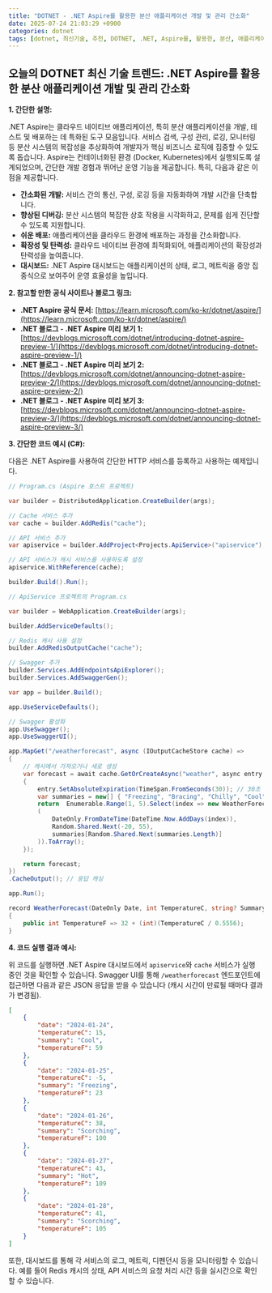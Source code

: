 ```yaml
---
title: "DOTNET - .NET Aspire를 활용한 분산 애플리케이션 개발 및 관리 간소화"
date: 2025-07-24 21:03:29 +0900
categories: dotnet
tags: [dotnet, 최신기술, 추천, DOTNET, .NET, Aspire를, 활용한, 분산, 애플리케이션, 개발, 관리, 간소화]
---
```


## 오늘의 DOTNET 최신 기술 트렌드: **.NET Aspire를 활용한 분산 애플리케이션 개발 및 관리 간소화**

**1. 간단한 설명:**

.NET Aspire는 클라우드 네이티브 애플리케이션, 특히 분산 애플리케이션을 개발, 테스트 및 배포하는 데 특화된 도구 모음입니다. 서비스 검색, 구성 관리, 로깅, 모니터링 등 분산 시스템의 복잡성을 추상화하여 개발자가 핵심 비즈니스 로직에 집중할 수 있도록 돕습니다. Aspire는 컨테이너화된 환경 (Docker, Kubernetes)에서 실행되도록 설계되었으며, 간단한 개발 경험과 뛰어난 운영 기능을 제공합니다. 특히, 다음과 같은 이점을 제공합니다.

*   **간소화된 개발:** 서비스 간의 통신, 구성, 로깅 등을 자동화하여 개발 시간을 단축합니다.
*   **향상된 디버깅:** 분산 시스템의 복잡한 상호 작용을 시각화하고, 문제를 쉽게 진단할 수 있도록 지원합니다.
*   **쉬운 배포:** 애플리케이션을 클라우드 환경에 배포하는 과정을 간소화합니다.
*   **확장성 및 탄력성:** 클라우드 네이티브 환경에 최적화되어, 애플리케이션의 확장성과 탄력성을 높여줍니다.
*   **대시보드:** .NET Aspire 대시보드는 애플리케이션의 상태, 로그, 메트릭을 중앙 집중식으로 보여주어 운영 효율성을 높입니다.

**2. 참고할 만한 공식 사이트나 블로그 링크:**

*   **.NET Aspire 공식 문서:** [https://learn.microsoft.com/ko-kr/dotnet/aspire/](https://learn.microsoft.com/ko-kr/dotnet/aspire/)
*   **.NET 블로그 - .NET Aspire 미리 보기 1:** [https://devblogs.microsoft.com/dotnet/introducing-dotnet-aspire-preview-1/](https://devblogs.microsoft.com/dotnet/introducing-dotnet-aspire-preview-1/)
*   **.NET 블로그 - .NET Aspire 미리 보기 2:** [https://devblogs.microsoft.com/dotnet/announcing-dotnet-aspire-preview-2/](https://devblogs.microsoft.com/dotnet/announcing-dotnet-aspire-preview-2/)
*   **.NET 블로그 - .NET Aspire 미리 보기 3:** [https://devblogs.microsoft.com/dotnet/announcing-dotnet-aspire-preview-3/](https://devblogs.microsoft.com/dotnet/announcing-dotnet-aspire-preview-3/)

**3. 간단한 코드 예시 (C#):**

다음은 .NET Aspire를 사용하여 간단한 HTTP 서비스를 등록하고 사용하는 예제입니다.

```csharp
// Program.cs (Aspire 호스트 프로젝트)

var builder = DistributedApplication.CreateBuilder(args);

// Cache 서비스 추가
var cache = builder.AddRedis("cache");

// API 서비스 추가
var apiservice = builder.AddProject<Projects.ApiService>("apiservice");

// API 서비스가 캐시 서비스를 사용하도록 설정
apiservice.WithReference(cache);

builder.Build().Run();
```

```csharp
// ApiService 프로젝트의 Program.cs

var builder = WebApplication.CreateBuilder(args);

builder.AddServiceDefaults();

// Redis 캐시 사용 설정
builder.AddRedisOutputCache("cache");

// Swagger 추가
builder.Services.AddEndpointsApiExplorer();
builder.Services.AddSwaggerGen();

var app = builder.Build();

app.UseServiceDefaults();

// Swagger 활성화
app.UseSwagger();
app.UseSwaggerUI();

app.MapGet("/weatherforecast", async (IOutputCacheStore cache) =>
{
    // 캐시에서 가져오거나 새로 생성
    var forecast = await cache.GetOrCreateAsync("weather", async entry =>
    {
        entry.SetAbsoluteExpiration(TimeSpan.FromSeconds(30)); // 30초 캐싱
        var summaries = new[] { "Freezing", "Bracing", "Chilly", "Cool", "Mild", "Warm", "Balmy", "Hot", "Sweltering", "Scorching" };
        return  Enumerable.Range(1, 5).Select(index => new WeatherForecast
        (
            DateOnly.FromDateTime(DateTime.Now.AddDays(index)),
            Random.Shared.Next(-20, 55),
            summaries[Random.Shared.Next(summaries.Length)]
        )).ToArray();
    });

    return forecast;
})
.CacheOutput(); // 응답 캐싱

app.Run();

record WeatherForecast(DateOnly Date, int TemperatureC, string? Summary)
{
    public int TemperatureF => 32 + (int)(TemperatureC / 0.5556);
}
```

**4. 코드 실행 결과 예시:**

위 코드를 실행하면 .NET Aspire 대시보드에서 `apiservice`와 `cache` 서비스가 실행 중인 것을 확인할 수 있습니다.  Swagger UI를 통해 `/weatherforecast` 엔드포인트에 접근하면 다음과 같은 JSON 응답을 받을 수 있습니다 (캐시 시간이 만료될 때마다 결과가 변경됨).

```json
[
    {
        "date": "2024-01-24",
        "temperatureC": 15,
        "summary": "Cool",
        "temperatureF": 59
    },
    {
        "date": "2024-01-25",
        "temperatureC": -5,
        "summary": "Freezing",
        "temperatureF": 23
    },
    {
        "date": "2024-01-26",
        "temperatureC": 38,
        "summary": "Scorching",
        "temperatureF": 100
    },
    {
        "date": "2024-01-27",
        "temperatureC": 43,
        "summary": "Hot",
        "temperatureF": 109
    },
    {
        "date": "2024-01-28",
        "temperatureC": 41,
        "summary": "Scorching",
        "temperatureF": 105
    }
]
```

또한, 대시보드를 통해 각 서비스의 로그, 메트릭, 디펜던시 등을 모니터링할 수 있습니다. 예를 들어 Redis 캐시의 상태, API 서비스의 요청 처리 시간 등을 실시간으로 확인할 수 있습니다.

